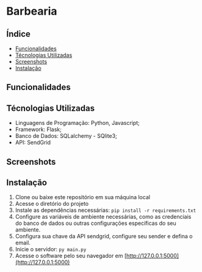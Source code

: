 # Barbearia

## Índice

<!--ts-->
* [Funcionalidades](#Funcionalidades)
* [Técnologias Utilizadas](#Técnologias-Utilizadas)
* [Screenshots](#Screenshots)
* [Instalação](#Instalação)
<!--te-->

## Funcionalidades

## Técnologias Utilizadas

- Linguagens de Programação: Python, Javascript; <br/>
- Framework: Flask; <br/>
- Banco de Dados: SQLalchemy - SQlite3; <br/>
- API: SendGrid

## Screenshots

## Instalação

1. Clone ou baixe este repositório em sua máquina local
2. Acesse o diretório do projeto
3. Instale as dependências necessárias: ```pip install -r requirements.txt```
4. Configure as variáveis de ambiente necessárias, como as credenciais do banco de dados ou outras configurações específicas do seu ambiente.
5. Configura sua chave da API sendgrid,  configure seu sender e defina o email.
6. Inicie o servidor: ```py main.py```
7. Acesse o software pelo seu navegador em [http://127.0.0.1:5000](http://127.0.0.1:5000)
